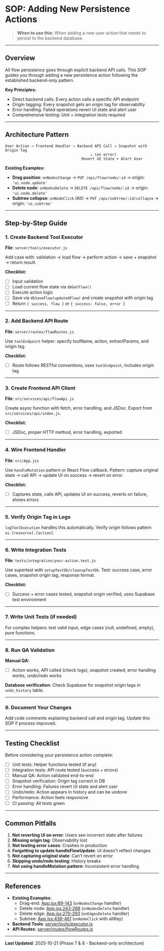 # SOP: Adding New Persistence Actions

> **When to use this**: When adding a new user action that needs to persist to the backend database.

---

## Overview

All flow persistence goes through explicit backend API calls. This SOP guides you through adding a new persistence action following the established backend-only pattern.

**Key Principles:**
- Direct backend calls: Every action calls a specific API endpoint
- Origin tagging: Every snapshot gets an origin tag for observability
- Error handling: Failed operations revert UI state and alert user
- Comprehensive testing: Unit + integration tests required

---

## Architecture Pattern

```
User Action → Frontend Handler → Backend API Call → Snapshot with Origin Tag
                                       ↓ (on error)
                                   Revert UI State + Alert User
```

**Existing Examples:**
- **Drag position**: `onNodesChange` → `PUT /api/flow/node/:id` → origin: `'ui.node.update'`
- **Delete node**: `onNodesDelete` → `DELETE /api/flow/node/:id` → origin: `'ui.node.delete'`
- **Subtree collapse**: `onNodeClick` (Alt) → `PUT /api/subtree/:id/collapse` → origin: `'ui.subtree'`

---

## Step-by-Step Guide

### 1. Create Backend Tool Executor

**File**: `server/tools/executor.js`

Add case with: validation → load flow → perform action → save + snapshot → return result.

**Checklist:**
- [ ] Input validation
- [ ] Load current flow state via `dbGetFlow()`
- [ ] Execute action logic
- [ ] Save via `dbSaveFlow(updatedFlow)` and create snapshot with origin tag
- [ ] Return `{ success, flow }` or `{ success: false, error }`

---

### 2. Add Backend API Route

**File**: `server/routes/flowRoutes.js`

Use `toolEndpoint` helper: specify toolName, action, extractParams, and origin tag.

**Checklist:**
- [ ] Route follows RESTful conventions, uses `toolEndpoint`, includes origin tag

---

### 3. Create Frontend API Client

**File**: `src/services/api/flowApi.js`

Create async function with fetch, error handling, and JSDoc. Export from `src/services/api/index.js`.

**Checklist:**
- [ ] JSDoc, proper HTTP method, error handling, exported

---

### 4. Wire Frontend Handler

**File**: `src/App.jsx`

Use `handleMutation` pattern or React Flow callback. Pattern: capture original state → call API → update UI on success → revert on error.

**Checklist:**
- [ ] Captures state, calls API, updates UI on success, reverts on failure, shows errors

---

### 5. Verify Origin Tag in Logs

`logToolExecution` handles this automatically. Verify origin follows pattern `ui.[resource].[action]`.

---

### 6. Write Integration Tests

**File**: `tests/integration/your-action.test.js`

Use supertest with `setupTestDb/cleanupTestDb`. Test: success case, error cases, snapshot origin tag, response format.

**Checklist:**
- [ ] Success + error cases tested, snapshot origin verified, uses Supabase test environment

---

### 7. Write Unit Tests (if needed)

For complex helpers: test valid input, edge cases (null, undefined, empty), pure functions.

---

### 8. Run QA Validation

**Manual QA:**
- [ ] Action works, API called (check logs), snapshot created, error handling works, undo/redo works

**Database verification:** Check Supabase for snapshot origin tags in `undo_history` table.

---

### 9. Document Your Changes

Add code comments explaining backend call and origin tag. Update this SOP if process improved.

---

## Testing Checklist

Before considering your persistence action complete:

- [ ] Unit tests: Helper functions tested (if any)
- [ ] Integration tests: API route tested (success + errors)
- [ ] Manual QA: Action validated end-to-end
- [ ] Snapshot verification: Origin tag correct in DB
- [ ] Error handling: Failures revert UI state and alert user
- [ ] Undo/redo: Action appears in history and can be undone
- [ ] Performance: Action feels responsive
- [ ] CI passing: All tests green

---

## Common Pitfalls

1. **Not reverting UI on error**: Users see incorrect state after failures
2. **Missing origin tag**: Observability lost
3. **Not testing error cases**: Crashes in production
4. **Forgetting to update handleFlowUpdate**: UI doesn't reflect changes
5. **Not capturing original state**: Can't revert on error
6. **Skipping undo/redo testing**: History breaks
7. **Not using handleMutation pattern**: Inconsistent error handling

---

## References

- **Existing Examples**:
  - Drag-end: [App.jsx:89-143](../../src/App.jsx#L89-L143) (`onNodesChange` handler)
  - Delete node: [App.jsx:243-268](../../src/App.jsx#L243-L268) (`onNodesDelete` handler)
  - Delete edge: [App.jsx:270-293](../../src/App.jsx#L270-L293) (`onEdgesDelete` handler)
  - Subtree: [App.jsx:439-461](../../src/App.jsx#L439-L461) (`onNodeClick` with altKey)
- **Backend Tools**: [server/tools/executor.js](../../server/tools/executor.js)
- **API Routes**: [server/routes/flowRoutes.js](../../server/routes/flowRoutes.js)

---

**Last Updated**: 2025-10-21 (Phase 7 & 8 - Backend-only architecture)
